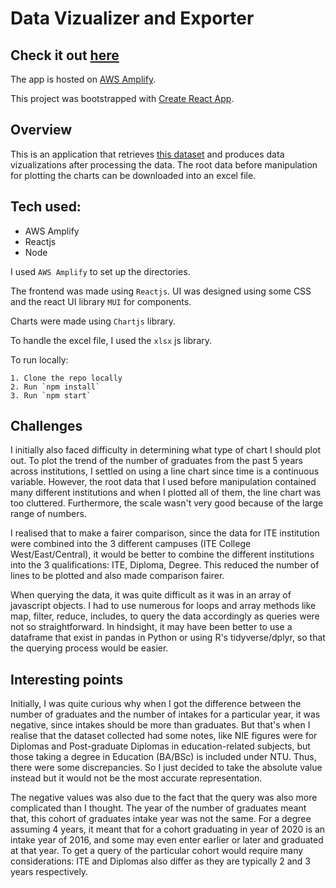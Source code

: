 # Data Vizualizer and Exporter

## Check it out [here](https://main.d5vi1ih95sfe3.amplifyapp.com)

The app is hosted on [AWS Amplify](https://docs.amplify.aws).

This project was bootstrapped with [Create React App](https://github.com/facebook/create-react-app).

## Overview
This is an application that retrieves [this dataset](https://data.gov.sg/dataset/intake-enrolmentandgraduates-by-institutions?resource_id=be05b06d-1042-45de-a35b-5a5e04e7c704) and produces data vizualizations after processing the data. The root data before manipulation for plotting the charts can be downloaded into an excel file. 

## Tech used:
- AWS Amplify
- Reactjs 
- Node

I used `AWS Amplify` to set up the directories.

The frontend was made using `Reactjs`. UI was designed using some CSS and the react UI library `MUI` for components.

Charts were made using `Chartjs` library. 

To handle the excel file, I used the `xlsx` js library.

To run locally:
```
1. Clone the repo locally
2. Run `npm install`
3. Run `npm start`
```

## Challenges
I initially also faced difficulty in determining what type of chart I should plot out. To plot the trend of the number of graduates from the past 5 years across institutions, I settled on using a line chart since time is a continuous variable. However, the root data that I used before manipulation contained many different institutions and when I plotted all of them, the line chart was too cluttered. Furthermore, the scale wasn't very good because of the large range of numbers.

I realised that to make a fairer comparison, since the data for ITE institution were combined into the 3 different campuses (ITE College West/East/Central), it would be better to combine the different institutions into the 3 qualifications: ITE, Diploma, Degree. This reduced the number of lines to be plotted and also made comparison fairer.

When querying the data, it was quite difficult as it was in an array of javascript objects. I had to use numerous for loops and array methods like map, filter, reduce, includes, to query the data accordingly as queries were not so straightforward. In hindsight, it may have been better to use a dataframe that exist in pandas in Python or using R's tidyverse/dplyr, so that the querying process would be easier.

## Interesting points

Initially, I was quite curious why when I got the difference between the number of graduates and the number of intakes for a particular year, it was negative, since intakes should be more than graduates. But that's when I realise that the dataset collected had some notes, like NIE figures were for Diplomas and Post-graduate Diplomas in education-related subjects, but those taking a degree in Education (BA/BSc) is included under NTU. Thus, there were some discrepancies. So I just decided to take the absolute value instead but it would not be the most accurate representation.

The negative values was also due to the fact that the query was also more complicated than I thought. The year of the number of graduates meant that, this cohort of graduates intake year was not the same. For a degree assuming 4 years, it meant that for a cohort graduating in year of 2020 is an intake year of 2016, and some may even enter earlier or later and graduated at that year. To get a query of the particular cohort would require many considerations: ITE and Diplomas also differ as they are typically 2 and 3 years respectively.